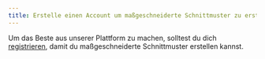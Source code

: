 ```yaml
---
title: Erstelle einen Account um maßgeschneiderte Schnittmuster zu erstellen
---
```


Um das Beste aus unserer Plattform zu machen, solltest du dich [registrieren](/signup/), damit du maßgeschneiderte Schnittmuster erstellen kannst. 

